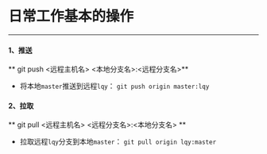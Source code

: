 # 日常工作基本的操作

<hr/>

#### 1、推送

** git push <远程主机名> <本地分支名>:<远程分支名>**

* 将本地`master`推送到远程`lqy`： `git push origin master:lqy`

#### 2、拉取

** git pull <远程主机名> <远程分支名>:<本地分支名> **

* 拉取远程`lqy`分支到本地`master`： `git pull origin lqy:master`
